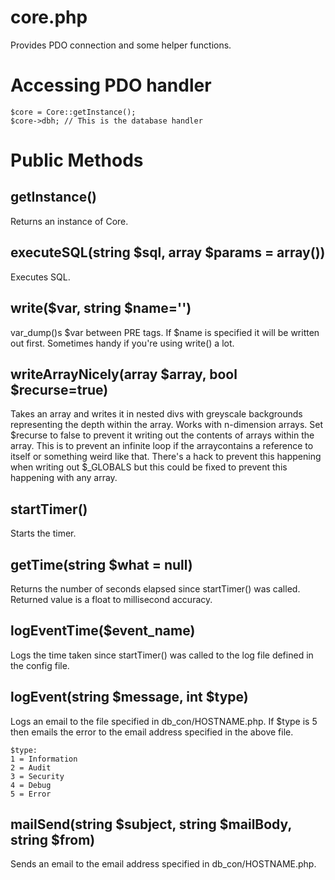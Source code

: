 core.php
========

Provides PDO connection and some helper functions.


Accessing PDO handler
=====================

    $core = Core::getInstance();
    $core->dbh; // This is the database handler


Public Methods
==============

getInstance()
-------------

Returns an instance of Core.


executeSQL(string $sql, array $params = array())
------------------------------------------------

Executes SQL.


write($var, string $name='')
----------------------------

var\_dump()s $var between PRE tags. If $name is specified it will be written out first. Sometimes handy if you're using write() a lot.


writeArrayNicely(array $array, bool $recurse=true)
----------------------------------------------------------------

Takes an array and writes it in nested divs with greyscale backgrounds representing the depth within the array. Works with n-dimension arrays. Set $recurse to false to prevent it writing out the contents of arrays within the array. This is to prevent an infinite loop if the arraycontains a reference to itself or something weird like that. There's a hack to prevent this happening when writing out $\_GLOBALS but this could be fixed to prevent this happening with any array.


startTimer()
------------

Starts the timer.


getTime(string $what = null)
----------------------------

Returns the number of seconds elapsed since startTimer() was called. Returned value is a float to millisecond accuracy.


logEventTime($event\_name) 
-------------------------

Logs the time taken since startTimer() was called to the log file defined in the config file.


logEvent(string $message, int $type)
------------------------------------

Logs an email to the file specified in db\_con/HOSTNAME.php. If $type is 5 then emails the error to the email address specified in the above file.

    $type:
    1 = Information
    2 = Audit
    3 = Security
    4 = Debug
    5 = Error


mailSend(string $subject, string $mailBody, string $from)
----------------------------------------------------------

Sends an email to the email address specified in db\_con/HOSTNAME.php.

